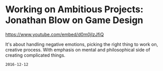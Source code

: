 # Working on Ambitious Projects: Jonathan Blow on Game Design

https://www.youtube.com/embed/d0m0jIzJfiQ

It's about handling negative emotions, picking the right thing to work on, creative process.
With emphasis on mental and philosophical side of creating complicated things.

`2016-12-12`
